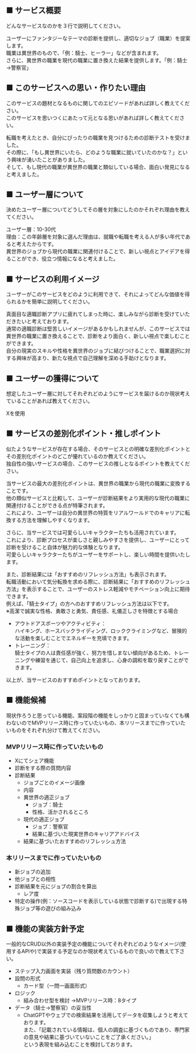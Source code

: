 ## ■ サービス概要
どんなサービスなのかを３行で説明してください。

ユーザーにファンタジーなテーマの診断を提供し、適切なジョブ（職業）を提案します。  
職業は異世界のもので、「例：騎士、ヒーラー」などが含まれます。  
さらに、異世界の職業を現代の職業に置き換えた結果を提供します。「例：騎士→警察官」
## ■ このサービスへの思い・作りたい理由
このサービスの題材となるものに関してのエピソードがあれば詳しく教えてください。  
このサービスを思いつくにあたって元となる思いがあれば詳しく教えてください。  

転職を考えたとき、自分にぴったりの職業を見つけるための診断テストを受けました。  
その際に、「もし異世界にいたら、どのような職業に就いていたのかな？」という興味が湧いたことがありました。  
そして、もし現代の職業が異世界の職業と類似している場合、面白い発見になると考えました。
## ■ ユーザー層について
決めたユーザー層についてどうしてその層を対象にしたのかそれぞれ理由を教えてください。  

ユーザー層：10-30代  
理由：この年齢層を対象に選んだ理由は、就職や転職を考える人が多い年代であると考えたからです。  
異世界のジョブから現代の職業に関連付けることで、新しい視点とアイデアを得ることができ、役立つ情報になると考えました。
## ■ サービスの利用イメージ
ユーザーがこのサービスをどのように利用できて、それによってどんな価値を得られるかを簡単に説明してください。  

真面目な適職診断アプリに疲れてしまった時に、楽しみながら診断を受けていただきたいと考えております。  
通常の適職診断は堅苦しいイメージがあるかもしれませんが、このサービスでは異世界の職業に置き換えることで、診断をより面白く、新しい視点で楽しむことができます。  
自分の現実のスキルや性格を異世界のジョブに結びつけることで、職業選択に対する興味が高まり、新たな視点で自己理解を深める手助けとなります。
## ■ ユーザーの獲得について
想定したユーザー層に対してそれぞれどのようにサービスを届けるのか現状考えていることがあれば教えてください。  

Xを使用
## ■ サービスの差別化ポイント・推しポイント
似たようなサービスが存在する場合、そのサービスとの明確な差別化ポイントとその差別化ポイントのどこが優れているのか教えてください。  
独自性の強いサービスの場合、このサービスの推しとなるポイントを教えてください。  

当サービスの最大の差別化ポイントは、異世界の職業から現代の職業に変換することです。  
他の類似サービスと比較して、ユーザーが診断結果をより実用的な現代の職業に関連付けることができる点が特筆されます。  
これにより、ユーザーは自分の異世界の特質をリアルワールドでのキャリアに転換する方法を理解しやすくなります。  

さらに、当サービスでは可愛らしいキャラクターたちも活用されています。  
これにより、診断プロセスが楽しさと親しみやすさを提供し、ユーザーにとって診断を受けること自体が魅力的な体験となります。  
可愛らしいキャラクターたちがユーザーをサポートし、楽しい時間を提供いたします。

また、診断結果には「おすすめのリフレッシュ方法」も表示されます。  
転職活動において気分転換を求める際に、診断結果に「おすすめのリフレッシュ方法」を表示することで、ユーザーのストレス軽減やモチベーション向上に期待できます。  
例えば、「騎士タイプ」の方へのおすすめリフレッシュ方法は以下です。  
※高潔で誠実な性格、勇敢さと勇気、責任感、礼儀正しさを特徴とする場合

- アウトドアスポーツやアクティビティ：  
ハイキング、ホースバックライディング、ロッククライミングなど、冒険的な活動を楽しむことでエネルギーを充填できます。
- トレーニング：  
騎士タイプの人は責任感が強く、努力を惜しまない傾向があるため、トレーニングや練習を通じて、自己向上を追求し、心身の調和を取り戻すことができます。  

以上が、当サービスのおすすめポイントとなっております。

## ■ 機能候補
現状作ろうと思っている機能、案段階の機能をしっかりと固まっていなくても構わないのでMVPリリース時に作っていたいもの、本リリースまでに作っていたいものをそれぞれ分けて教えてください。

### MVPリリース時に作っていたいもの
- Xにてシェア機能  
- 診断をする際の質問内容  
- 診断結果  
  - ジョブごとのイメージ画像  
  - 内容  
  - 異世界の適正ジョブ  
    - ジョブ：騎士  
    - 性格、活かされるところ  
  - 現代の適正ジョブ  
    - ジョブ：警察官  
    - 結果に基づいた現実世界のキャリアアドバイス
  - 結果に基づいたおすすめのリフレッシュ方法  

### 本リリースまでに作っていたいもの
- 新ジョブの追加  
- 他ジョブとの相性  
- 診断結果を元にジョブの割合を算出  
  - レア度  
- 特定の操作(例：ソースコードを表示している状態で診断する)で出現する特殊ジョブ等の遊びの組み込み
## ■ 機能の実装方針予定
一般的なCRUD以外の実装予定の機能についてそれぞれどのようなイメージ(使用するAPIや)で実装する予定なのか現状考えているもので良いので教えて下さい。  
- ステップ入力画面を実装（残り質問数のカウント）  
- 設問の形式  
  - カード型（一問一画面形式）  
- ロジック  
  - 組み合わせ型を検討 →MVPリリース時：8タイプ
- データ（騎士→警察官）の妥当性  
  - ChatGPTやウェブでの検索結果を活用してデータを収集しようと考えております。  
また、「記載されている情報は、個人の調査に基づくものであり、専門家の意見や結果に基づいていないことをご了承ください。」  
という表現を組み込むことを検討しております。  
